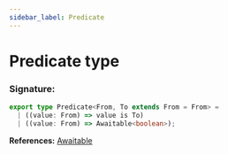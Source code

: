 ```yaml
---
sidebar_label: Predicate
---
```


# Predicate type

### Signature:

```typescript
export type Predicate<From, To extends From = From> =
  | ((value: From) => value is To)
  | ((value: From) => Awaitable<boolean>);
```

**References:** [Awaitable](./puppeteer.awaitable.md)
